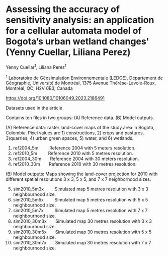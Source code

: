 # Assessing the accuracy of sensitivity analysis: an application for a cellular automata model of Bogota’s urban wetland changes' (Yenny Cuellar, Liliana Perez)

Yenny Cuellar<sup>1</sup>, Liliana Perez<sup>1</sup>

<sup>1</sup> Laboratoire de Géosimulation Environnementale (LEDGE), Département de Géographie, Université de Montréal, 1375 Avenue Thérèse-Lavoie-Roux, Montréal, QC, H2V 0B3, Canada

https://doi.org/10.1080/10106049.2023.2186491

Datasets used in the article

Contains ten files in two groups: (A) Reference data. (B) Model outputs.

(A) Reference data: raster land-cover maps of the study area in Bogota, Colombia. Pixel values are 1) constructions, 2) crops and pastures, 3)quarries, 4) urban green spaces, 5) water, and 6) wetlands.

1) ref2004_5m&emsp;&emsp;&ensp;Reference 2004 with 5 meters resolution.
2) ref2010_5m&emsp;&emsp;&ensp;Reference 2010 with 5 metres resolution.
3) ref2004_30m&emsp;&emsp;Reference 2004 with 30 meters resolution.
4) ref2010_30m&emsp;&emsp;Reference 2010 with 30 metres resolution.

(B) Model outputs: Maps showing the land-cover projection for 2010 with different spatial resolutions 3 x 3, 5 x 5, and 7 x 7 neighborhood sizes.

5) sim2010_5m3x&emsp;&emsp;&ensp;Simulated map 5 metres resolution with 3 x 3 neighbourhood size.
6) sim2010_5m5x&emsp;&emsp;&ensp;Simulated map 5 metres resolution with 5 x 5 neighbourhood size.
7) sim2010_5m7x&emsp;&emsp;&ensp;Simulated map 5 metres resolution with 7 x 7 neighbourhood size.
8) sim2010_30m3x&emsp;&emsp;Simulated map 30 metres resolution with 3 x 3 neighbourhood size.
9) sim2010_30m5x&emsp;&emsp;Simulated map 30 metres resolution with 5 x 5 neighbourhood size.
10) sim2010_30m7x&emsp;&emsp;Simulated map 30 metres resolution with 7 x 7 neighbourhood size.

